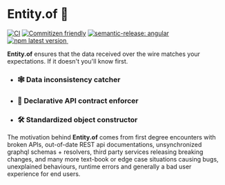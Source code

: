 # Entity.of 👻

[![CI](https://github.com/AlexandruCalinica/Entity.of/actions/workflows/workflow.yaml/badge.svg?branch=main)](https://github.com/AlexandruCalinica/Entity.of/actions/workflows/workflow.yaml)
[![Commitizen friendly](https://img.shields.io/badge/commitizen-friendly-brightgreen.svg)](http://commitizen.github.io/cz-cli/)
[![semantic-release: angular](https://img.shields.io/badge/semantic--release-angular-e10079?logo=semantic-release)](https://github.com/semantic-release/semantic-release)
<a href="https://www.npmjs.com/package/entity-of">
  <img alt="npm latest version" src="https://img.shields.io/npm/v/entity-of/latest.svg">
</a>
<A href="https://www.npmjs.com/package/entity-of">
  <img alt="" src="https://img.shields.io/npm/l/entity-of" />
</a>

**Entity.of** ensures that the data received over the wire matches your expectations. If it doesn't you'll know first.

- ### 🕸 Data inconsistency catcher
- ### 🦾 Declarative API contract enforcer
- ### 🛠 Standardized object constructor



The motivation behind **Entity.of** comes from first degree encounters with broken APIs, out-of-date REST api documentations, unsynchronized graphql schemas + resolvers, third party services releasing breaking changes, and many more text-book or edge case situations causing bugs, unexplained behaviours, runtime errors and generally a bad user experience for end users.
